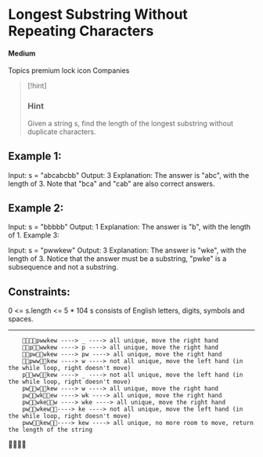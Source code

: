 # Longest Substring Without Repeating Characters

#### Medium

Topics
premium lock icon
Companies

> [!hint]
>
> ### Hint
> Given a string s, find the length of the longest substring without duplicate characters.

## Example 1:

Input: s = "abcabcbb"
Output: 3
Explanation: The answer is "abc", with the length of 3. Note that "bca" and "cab" are also correct answers.

## Example 2:

Input: s = "bbbbb"
Output: 1
Explanation: The answer is "b", with the length of 1.
Example 3:

Input: s = "pwwkew"
Output: 3
Explanation: The answer is "wke", with the length of 3.
Notice that the answer must be a substring, "pwke" is a subsequence and not a substring.

## Constraints:

0 <= s.length <= 5 * 104
s consists of English letters, digits, symbols and spaces.

---

```
    ✋🏼🤚🏼pwwkew ----> _ ----> all unique, move the right hand
    ✋🏼p🤚🏼wwkew ----> p ----> all unique, move the right hand
    ✋🏼pw🤚🏼wkew ----> pw ----> all unique, move the right hand
    ✋🏼pww🤚🏼kew ----> w ----> not all unique, move the left hand (in the while loop, right doesn't move)
    p✋🏼ww🤚🏼kew ----> _ ----> not all unique, move the left hand (in the while loop, right doesn't move)
    pw✋🏼w🤚🏼kew ----> w ----> all unique, move the right hand
    pw✋🏼wk🤚🏼ew ----> wk ----> all unique, move the right hand
    pw✋🏼wke🤚🏼w ----> wke ----> all unique, move the right hand
    pw✋🏼wkew🤚🏼----> ke ----> not all unique, move the left hand (in the while loop, right doesn't move)
    pww✋🏼kew🤚🏼----> kew ----> all unique, no more room to move, return the length of the string  
```

✋🏼🤚🏼